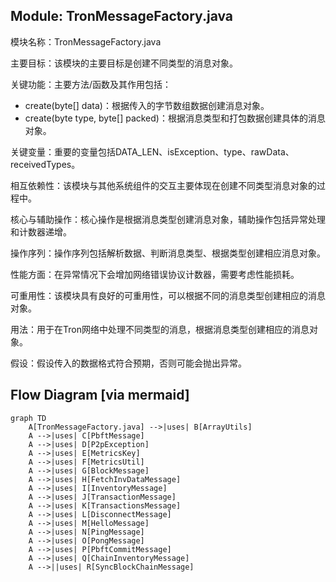 ## Module: TronMessageFactory.java
模块名称：TronMessageFactory.java

主要目标：该模块的主要目标是创建不同类型的消息对象。

关键功能：主要方法/函数及其作用包括：
- create(byte[] data)：根据传入的字节数组数据创建消息对象。
- create(byte type, byte[] packed)：根据消息类型和打包数据创建具体的消息对象。

关键变量：重要的变量包括DATA_LEN、isException、type、rawData、receivedTypes。

相互依赖性：该模块与其他系统组件的交互主要体现在创建不同类型消息对象的过程中。

核心与辅助操作：核心操作是根据消息类型创建消息对象，辅助操作包括异常处理和计数器递增。

操作序列：操作序列包括解析数据、判断消息类型、根据类型创建相应消息对象。

性能方面：在异常情况下会增加网络错误协议计数器，需要考虑性能损耗。

可重用性：该模块具有良好的可重用性，可以根据不同的消息类型创建相应的消息对象。

用法：用于在Tron网络中处理不同类型的消息，根据消息类型创建相应的消息对象。

假设：假设传入的数据格式符合预期，否则可能会抛出异常。
## Flow Diagram [via mermaid]
```mermaid
graph TD
    A[TronMessageFactory.java] -->|uses| B[ArrayUtils]
    A -->|uses| C[PbftMessage]
    A -->|uses| D[P2pException]
    A -->|uses| E[MetricsKey]
    A -->|uses| F[MetricsUtil]
    A -->|uses| G[BlockMessage]
    A -->|uses| H[FetchInvDataMessage]
    A -->|uses| I[InventoryMessage]
    A -->|uses| J[TransactionMessage]
    A -->|uses| K[TransactionsMessage]
    A -->|uses| L[DisconnectMessage]
    A -->|uses| M[HelloMessage]
    A -->|uses| N[PingMessage]
    A -->|uses| O[PongMessage]
    A -->|uses| P[PbftCommitMessage]
    A -->|uses| Q[ChainInventoryMessage]
    A -->||uses| R[SyncBlockChainMessage]
```
